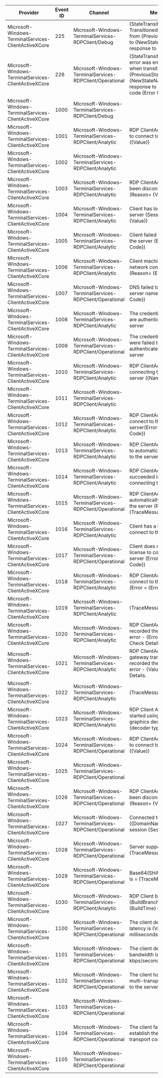 Provider                                              |  Event ID  |  Channel                                                   |  Message
------------------------------------------------------|------------|------------------------------------------------------------|-----------------------------------------------------------------------------------------------------------------------------------------------------------------
Microsoft-Windows-TerminalServices-ClientActiveXCore  |  225       |  Microsoft-Windows-TerminalServices-RDPClient/Debug        |  {StateTransitionName}: Transitioned successfully from {PreviousStateName} to {NewStateName} in response to {EventName}.
Microsoft-Windows-TerminalServices-ClientActiveXCore  |  226       |  Microsoft-Windows-TerminalServices-RDPClient/Operational  |  {StateTransitionName}: An error was encountered when transitioning from {PreviousStateName} to {NewStateName} in response to {Event} (error code {Error Code}).
Microsoft-Windows-TerminalServices-ClientActiveXCore  |  1000      |  Microsoft-Windows-TerminalServices-RDPClient/Debug        |
Microsoft-Windows-TerminalServices-ClientActiveXCore  |  1001      |  Microsoft-Windows-TerminalServices-RDPClient/Analytic     |  RDP ClientActiveX is trying to connect to the server ({Value})
Microsoft-Windows-TerminalServices-ClientActiveXCore  |  1002      |  Microsoft-Windows-TerminalServices-RDPClient/Analytic     |
Microsoft-Windows-TerminalServices-ClientActiveXCore  |  1003      |  Microsoft-Windows-TerminalServices-RDPClient/Analytic     |  RDP ClientActiveX has been disconnected (Reason= {Value})
Microsoft-Windows-TerminalServices-ClientActiveXCore  |  1004      |  Microsoft-Windows-TerminalServices-RDPClient/Analytic     |  Client has logged on to the server (SessionId = {Value})
Microsoft-Windows-TerminalServices-ClientActiveXCore  |  1005      |  Microsoft-Windows-TerminalServices-RDPClient/Analytic     |  Client failed to logon on to the server (Error = {Error Code})
Microsoft-Windows-TerminalServices-ClientActiveXCore  |  1006      |  Microsoft-Windows-TerminalServices-RDPClient/Analytic     |  Client machine has lost network connectivity (Reason= {Error Code})
Microsoft-Windows-TerminalServices-ClientActiveXCore  |  1007      |  Microsoft-Windows-TerminalServices-RDPClient/Operational  |  DNS failed to resolve the server name (Error= {Error Code})
Microsoft-Windows-TerminalServices-ClientActiveXCore  |  1008      |  Microsoft-Windows-TerminalServices-RDPClient/Analytic     |  The credentials provided are authenticated by the server
Microsoft-Windows-TerminalServices-ClientActiveXCore  |  1009      |  Microsoft-Windows-TerminalServices-RDPClient/Operational  |  The credentials provided were failed to be authenticated by the server
Microsoft-Windows-TerminalServices-ClientActiveXCore  |  1010      |  Microsoft-Windows-TerminalServices-RDPClient/Analytic     |  RDP ClientActiveX is connecting to a gateway server ({Name}={Value})
Microsoft-Windows-TerminalServices-ClientActiveXCore  |  1011      |  Microsoft-Windows-TerminalServices-RDPClient/Analytic     |
Microsoft-Windows-TerminalServices-ClientActiveXCore  |  1012      |  Microsoft-Windows-TerminalServices-RDPClient/Analytic     |  RDP ClientActiveX failed to connect to the gateway server(Error= {Error Code})
Microsoft-Windows-TerminalServices-ClientActiveXCore  |  1013      |  Microsoft-Windows-TerminalServices-RDPClient/Analytic     |  RDP ClientActiveX is trying to automatically reconnect to the server ({Value})
Microsoft-Windows-TerminalServices-ClientActiveXCore  |  1014      |  Microsoft-Windows-TerminalServices-RDPClient/Analytic     |  RDP ClientActiveX succeeded in automatically connecting to the server
Microsoft-Windows-TerminalServices-ClientActiveXCore  |  1015      |  Microsoft-Windows-TerminalServices-RDPClient/Operational  |  RDP ClientActiveX failed to automatically connect to the server (Reason= {TraceMessage})
Microsoft-Windows-TerminalServices-ClientActiveXCore  |  1016      |  Microsoft-Windows-TerminalServices-RDPClient/Analytic     |  Client has a license to connect to the server
Microsoft-Windows-TerminalServices-ClientActiveXCore  |  1017      |  Microsoft-Windows-TerminalServices-RDPClient/Operational  |  Client does not have a license to connect to the server (Error= {Error Code})
Microsoft-Windows-TerminalServices-ClientActiveXCore  |  1018      |  Microsoft-Windows-TerminalServices-RDPClient/Analytic     |  RDP ClientActiveX failed to connect to the server (Error = {Error Code})
Microsoft-Windows-TerminalServices-ClientActiveXCore  |  1019      |  Microsoft-Windows-TerminalServices-RDPClient/Analytic     |  {TraceMessage}
Microsoft-Windows-TerminalServices-ClientActiveXCore  |  1020      |  Microsoft-Windows-TerminalServices-RDPClient/Analytic     |  RDP ClientActiveX has recorded the following error - {Error Code}. Check Details.
Microsoft-Windows-TerminalServices-ClientActiveXCore  |  1021      |  Microsoft-Windows-TerminalServices-RDPClient/Analytic     |  RDP ClientActiveX's gateway transport has recorded the following error - {Value}. Check Details.
Microsoft-Windows-TerminalServices-ClientActiveXCore  |  1022      |  Microsoft-Windows-TerminalServices-RDPClient/Analytic     |  {TraceMessage}
Microsoft-Windows-TerminalServices-ClientActiveXCore  |  1023      |  Microsoft-Windows-TerminalServices-RDPClient/Analytic     |  RDP Client ActiveX has started using RemoteFX for graphics decoding (decoder type = {Value})
Microsoft-Windows-TerminalServices-ClientActiveXCore  |  1024      |  Microsoft-Windows-TerminalServices-RDPClient/Operational  |  RDP ClientActiveX is trying to connect to the server ({Value})
Microsoft-Windows-TerminalServices-ClientActiveXCore  |  1025      |  Microsoft-Windows-TerminalServices-RDPClient/Operational  |
Microsoft-Windows-TerminalServices-ClientActiveXCore  |  1026      |  Microsoft-Windows-TerminalServices-RDPClient/Operational  |  RDP ClientActiveX has been disconnected (Reason= {Value})
Microsoft-Windows-TerminalServices-ClientActiveXCore  |  1027      |  Microsoft-Windows-TerminalServices-RDPClient/Operational  |  Connected to domain ({DomainName}) with session {SessionId}.
Microsoft-Windows-TerminalServices-ClientActiveXCore  |  1028      |  Microsoft-Windows-TerminalServices-RDPClient/Operational  |  Server supports SSL = {TraceMessage}
Microsoft-Windows-TerminalServices-ClientActiveXCore  |  1029      |  Microsoft-Windows-TerminalServices-RDPClient/Operational  |  Base64(SHA1(UserName)) is = {TraceMessage}
Microsoft-Windows-TerminalServices-ClientActiveXCore  |  1030      |  Microsoft-Windows-TerminalServices-RDPClient/Analytic     |  RDP Client build {BuildBranch} {BuildDate} {BuildTime} {BuildVersion}
Microsoft-Windows-TerminalServices-ClientActiveXCore  |  1100      |  Microsoft-Windows-TerminalServices-RDPClient/Operational  |  The client detected the link latency is {Value} milliseconds.
Microsoft-Windows-TerminalServices-ClientActiveXCore  |  1101      |  Microsoft-Windows-TerminalServices-RDPClient/Operational  |  The client detected the bandwidth is {Value} kbps/second.
Microsoft-Windows-TerminalServices-ClientActiveXCore  |  1102      |  Microsoft-Windows-TerminalServices-RDPClient/Operational  |  The client has initiated a multi-transport connection to the server {Value}.
Microsoft-Windows-TerminalServices-ClientActiveXCore  |  1103      |  Microsoft-Windows-TerminalServices-RDPClient/Operational  |
Microsoft-Windows-TerminalServices-ClientActiveXCore  |  1104      |  Microsoft-Windows-TerminalServices-RDPClient/Operational  |  The client failed to establish the multi-transport connection.
Microsoft-Windows-TerminalServices-ClientActiveXCore  |  1105      |  Microsoft-Windows-TerminalServices-RDPClient/Operational  |